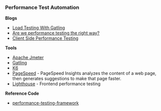 ### Performance Test Automation


**Blogs**
* [Load Testing With Gatling](https://theartfultester.com/blog/2021/01/05/load-testing-with-gatling-1/)
* [Are we performance testing the right way?](https://roshnithomas.medium.com/are-we-performance-testing-the-right-way-51a56805a3b0)
* [Client Side Performance Testing](https://dzone.com/articles/client-side-performance-testing)

**Tools**
* [Apache Jmeter](http://jmeter.apache.org/)
* [Gatling](https://github.com/gatling/gatling)
* [K6](https://github.com/loadimpact/k6)
* [PageSpeed](https://developers.google.com/speed/pagespeed/insights/) - PageSpeed Insights analyzes the content of a web page, then generates suggestions to make that page faster.
* [Lighthouse](https://github.com/GoogleChrome/lighthouse) - Frontend performance testing

**Reference Code**
* [performance-testing-framework](https://github.com/serputko/performance-testing-framework)
